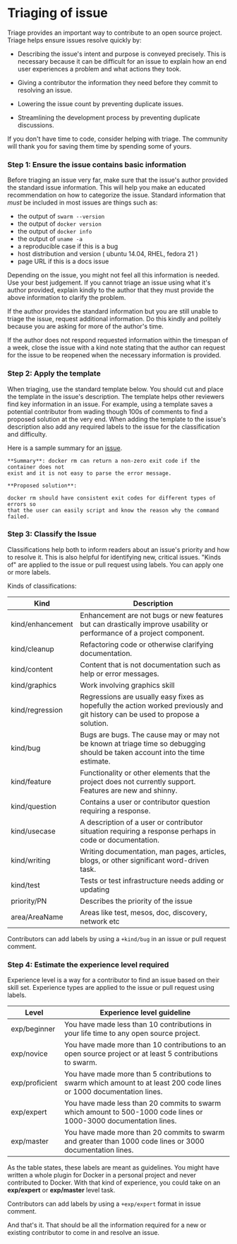 # Triaging of issue

Triage provides an important way to contribute to an open source project.  Triage helps ensure issues resolve quickly by:

- Describing the issue's intent and purpose is conveyed precisely. This is necessary because it can be difficult for an issue to explain how an end user experiences a problem and what actions they took.

- Giving a contributor the information they need before they commit to resolving an issue.

- Lowering the issue count by preventing duplicate issues.

- Streamlining the development process by preventing duplicate discussions.

If you don't have time to code, consider helping with triage. The community will thank you for saving them time by spending some of yours.

### Step 1: Ensure the issue contains basic information

Before triaging an issue very far, make sure that the issue's author provided the standard issue information. This will help you make an educated recommendation on how to categorize the issue. Standard information that *must* be included in most issues are things such as:

-   the output of `swarm --version`
-   the output of `docker version`
-   the output of `docker info`
-   the output of `uname -a`
-   a reproducible case if this is a bug
-   host distribution and version ( ubuntu 14.04, RHEL, fedora 21 )
-   page URL if this is a docs issue

Depending on the issue, you might not feel all this information is needed. Use your best judgement.  If you cannot triage an issue using what it's author provided, explain kindly to the author that they must provide the above information to clarify the problem.

If the author provides the standard information but you are still unable to triage the issue, request additional information. Do this kindly and politely because you are asking for more of the author's time.

If the author does not respond requested information within the timespan of a week, close the issue with a kind note stating that the author can request for the issue to be
reopened when the necessary information is provided.

### Step 2: Apply the template

When triaging, use the standard template below. You should cut and place the template in the issue's description.
The template helps other reviewers find key information in an issue. For example, using a template saves a
potential contributor from wading though 100s of comments to find a proposed solution at the very end.  When adding
the template to the issue's description also add any required labels to the issue for the classification and difficulty.

Here is a sample summary for an [issue](https://github.com/docker/docker/issues/10545).

```
**Summary**: docker rm can return a non-zero exit code if the container does not
exist and it is not easy to parse the error message.

**Proposed solution**:

docker rm should have consistent exit codes for different types of errors so
that the user can easily script and know the reason why the command failed.

```

### Step 3: Classify the Issue

Classifications help both to inform readers about an issue's priority and how to resolve it.
This is also helpful for identifying new, critical issues.  "Kinds of" are
applied to the issue or pull request using labels.  You can apply one or more labels.


Kinds of classifications:

| Kind             | Description                                                                                                                     |
|------------------|---------------------------------------------------------------------------------------------------------------------------------|
| kind/enhancement | Enhancement are not bugs or new features but can drastically improve usability or performance of a project component.           |
| kind/cleanup     | Refactoring code or otherwise clarifying documentation.                                                                         |
| kind/content     | Content that is not documentation such as help or error messages.                                                               |
| kind/graphics    | Work involving graphics skill                                                                                                   |
| kind/regression  | Regressions are usually easy fixes as hopefully the action worked previously and git history can be used to propose a solution. |
| kind/bug         | Bugs are bugs. The cause may or may not be known at triage time so debugging should be taken account into the time estimate.    |
| kind/feature     | Functionality or other elements that the project does not currently support.  Features are new and shinny.                      |
| kind/question    | Contains a user or contributor question requiring a response.                                                                   |
| kind/usecase     | A description of a user or contributor situation requiring a response perhaps in code or documentation.                         |
| kind/writing     | Writing documentation, man pages, articles, blogs, or other significant word-driven task.                                       |
| kind/test        | Tests or test infrastructure needs adding or updating                                                                           |
| priority/PN      | Describes the priority of the issue                                                                                             |
| area/AreaName    | Areas like test, mesos, doc, discovery, network etc                                                                             |

Contributors can add labels by using a `+kind/bug` in an issue or pull request comment.

### Step 4: Estimate the experience level required

Experience level is a way for a contributor to find an issue based on their
skill set.  Experience types are applied to the issue or pull request using
labels.

| Level            | Experience level guideline                                                                                               |
|------------------|--------------------------------------------------------------------------------------------------------------------------|
| exp/beginner     | You have made less than 10 contributions in your life time to any open source project.                                   |
| exp/novice       | You have made more than 10 contributions to an open source project or at least 5 contributions to swarm.                 |
| exp/proficient   | You have made more than 5 contributions to swarm which amount to at least 200 code lines or 1000 documentation lines.    |
| exp/expert       | You have made less than 20 commits to swarm which amount to 500-1000 code lines or 1000-3000 documentation lines.        |
| exp/master       | You have made more than 20 commits to swarm and greater than 1000 code lines or 3000 documentation lines.                |

As the table states, these labels are meant as guidelines. You might have
written a whole plugin for Docker in a personal project and never contributed to
Docker. With that kind of experience, you could take on an <strong
class="gh-label expert">exp/expert</strong> or <strong class="gh-label
master">exp/master</strong> level task.

Contributors can add labels by using a `+exp/expert` format in issue comment.


And that's it. That should be all the information required for a new or existing contributor to come in and resolve an issue.


